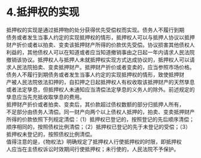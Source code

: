 # 4.抵押权的实现

抵押权的实现是通过抵押物的处分获得优先受偿权而实现。债务人不履行到期<br />
      债务或者发生当事人约定的实现抵押权的情形，抵押权人可以与抵押人协议以抵押<br />
      财产折价或者以拍卖、变卖该抵押财产所得的价款优先受偿。协议损害其他债权人<br />
      利益的，其他债权人可以在知道或者应当知道撤销事由之日起一年内请求人民法院<br />
      撤销该协议。抵押权人与抵押人未就抵押权实现方式达成协议的，抵押权人可以请<br />
      求人民法院拍卖、变卖抵押财产。抵押财产折价或者变卖的，应当参照市场价格。<br />
      债务人不履行到期债务或者发生当事人约定的实现抵押权的情形，致使抵押财<br />
      产被人民法院依法扣押的，自扣押之日起抵押权人有权收取该抵押财产的天然孳息<br />
      或者法定孳息，但抵押权人未通知应当清偿法定孳息的义务人的除外。前述规定的<br />
      孳息应当先充抵收取孳息的费用。<br />
      抵押财产折价或者拍卖、变卖后，其价款超过债权数额的部分归抵押人所有，<br />
      不足部分由债务人清偿。同一财产向两个以上债权人抵押的，拍卖、变卖抵押财产<br />
      所得的价款依照下列规定清偿：（1）抵押权已登记的，按照登记的先后顺序清偿；<br />
      顺序相同的，按照债权比例清偿；（2）抵押权已登记的先于未登记的受偿；（3）<br />
      抵押权未登记的，按照债权比例清偿。<br />
      值得注意的是，《物权法》明确规定了抵押权人行使抵押权的时限，即抵押权<br />
    人应当在主债权诉讼时效期间行使抵押权；未行使的，人民法院不予保护。